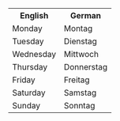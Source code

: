 <table>
  <tr>
    <th>English</th>
    <th>German</th>
  </tr>
  <tr>
    <td>Monday</td>
    <td>Montag</td>
  </tr>
  <tr>
    <td>Tuesday</td>
    <td>Dienstag</td>
  </tr>
  <tr>
    <td>Wednesday</td>
    <td>Mittwoch</td>
  </tr>
  <tr>
    <td>Thursday</td>
    <td>Donnerstag</td>
  </tr>
  <tr>
    <td>Friday</td>
    <td>Freitag</td>
  </tr>
  <tr>
    <td>Saturday</td>
    <td>Samstag</td>
  </tr>
  <tr>
    <td>Sunday</td>
    <td>Sonntag</td>
  </tr>
</table>

